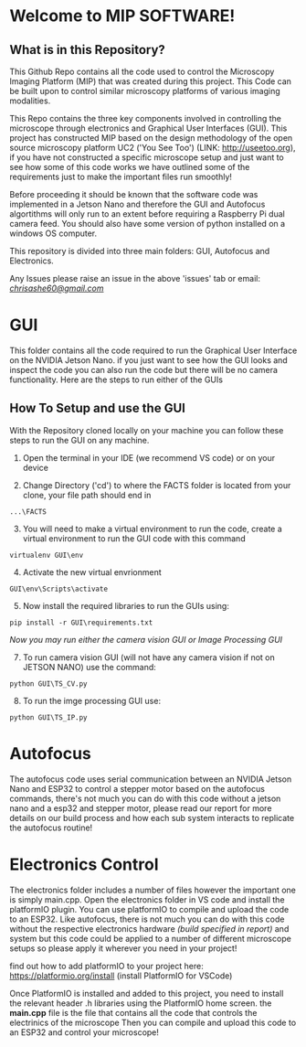 # Welcome to MIP SOFTWARE!

## What is in this Repository? 
This Github Repo contains all the code used to control the Microscopy Imaging Platform (MIP) that was created during this project. This Code can be built upon to control similar microscopy platforms of various imaging modalities.


This Repo contains the three key components involved in controlling the microscope through electronics and Graphical User Interfaces (GUI). This project has constructed MIP based on the design methodology of the open source microscopy 
platform UC2 ('You See Too') (LINK: http://useetoo.org), if you have not constructed a specific microscope setup and just want to see how some of this code works we have outlined some of the requirements just to make the important files run smoothly!

Before proceeding it should be known that the software code was implemented in a Jetson Nano and therefore the GUI and Autofocus algortithms will only run to an extent before requiring a Raspberry Pi dual camera feed. You should also have some version of python installed on a windows OS computer.

This repository is divided into three main folders: GUI, Autofocus and Electronics.

Any Issues please raise an issue in the above 'issues' tab or email: *chrisashe60@gmail.com*

# GUI

This folder contains all the code required to run the Graphical User Interface on the NVIDIA Jetson Nano. if you just want to see how the GUI looks and inspect the code you can also run the code but there will be no camera functionality. Here are the steps to run either of the GUIs

## How To Setup and use the GUI

With the Repository cloned locally on your machine you can follow these steps to run the GUI on any machine.

1. Open the terminal in your IDE (we recommend VS code) or on your device

2. Change Directory ('cd') to where the FACTS folder is located from your clone, your file path should end in 

```
...\FACTS
```

3. You will need to make a virtual environment to run the code, create a virtual environment to run the GUI code with this command

```
virtualenv GUI\env  
```

4. Activate the new virtual envrionment 

```
GUI\env\Scripts\activate 
```

5. Now install the required libraries to run the GUIs using:

```
pip install -r GUI\requirements.txt
```


*Now you may run either the camera vision GUI or Image Processing GUI*


7. To run camera vision GUI (will not have any camera vision if not on JETSON NANO) use the command:

```
python GUI\TS_CV.py
```

8. To run the imge processing GUI use: 

```
python GUI\TS_IP.py
```

# Autofocus 

The autofocus code uses serial communication between an NVIDIA Jetson Nano and ESP32 to control a stepper motor based on the autofocus commands, there's not much you can do with this code without a jetson nano and a esp32 and stepper motor, please read our report for more details on our build process and how each sub system interacts to replicate the autofocus routine!

# Electronics Control

The electronics folder includes a number of files however the important one is simply main.cpp. Open the electronics folder in VS code and install the platformIO plugin. You can use platformIO to compile and upload the code to an ESP32. Like autofocus, there is not much you can do with this code without the respective electronics hardware *(build specified in report)* and system but this code could be applied to a number of different microscope setups so please apply it wherever you need in your project!

find out how to add platformIO to your project here: https://platformio.org/install (install PlatformIO for VSCode)


Once PlatformIO is installed and added to this project, you need to install the relevant header .h libraries using the PlatformIO home screen. the **main.cpp** file is the file that contains all the code that controls the electrinics of the microscope Then you can compile and upload this code to an ESP32 and control your microscope!
